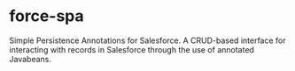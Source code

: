 force-spa
=========

Simple Persistence Annotations for Salesforce. A CRUD-based interface for interacting with records in Salesforce through the use of annotated Javabeans.
